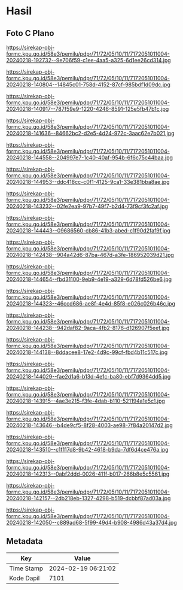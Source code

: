 # Hasil

## Foto C Plano

https://sirekap-obj-formc.kpu.go.id/58e3/pemilu/pdpr/71/72/05/10/11/7172051011004-20240218-192732--9e706f59-c1ee-4aa5-a325-6d1ee26cd314.jpg

https://sirekap-obj-formc.kpu.go.id/58e3/pemilu/pdpr/71/72/05/10/11/7172051011004-20240218-140804--14845c01-758d-4152-87cf-985bdf1d09dc.jpg

https://sirekap-obj-formc.kpu.go.id/58e3/pemilu/pdpr/71/72/05/10/11/7172051011004-20240218-140917--787f59e9-1220-4246-8591-125e5fb47b1c.jpg

https://sirekap-obj-formc.kpu.go.id/58e3/pemilu/pdpr/71/72/05/10/11/7172051011004-20240218-141636--84662bc2-d2e5-4d24-972c-3aac62e7b021.jpg

https://sirekap-obj-formc.kpu.go.id/58e3/pemilu/pdpr/71/72/05/10/11/7172051011004-20240218-144558--204997e7-1c40-40af-954b-6f6c75c44baa.jpg

https://sirekap-obj-formc.kpu.go.id/58e3/pemilu/pdpr/71/72/05/10/11/7172051011004-20240218-144953--ddc418cc-c0f1-4125-9ca1-33e381bba8ae.jpg

https://sirekap-obj-formc.kpu.go.id/58e3/pemilu/pdpr/71/72/05/10/11/7172051011004-20240218-143232--02fe2ea9-97b7-49f7-b2d4-73f9cf3fc2af.jpg

https://sirekap-obj-formc.kpu.go.id/58e3/pemilu/pdpr/71/72/05/10/11/7172051011004-20240218-144443--09686560-cb86-41b3-abed-c1f90d2faf9f.jpg

https://sirekap-obj-formc.kpu.go.id/58e3/pemilu/pdpr/71/72/05/10/11/7172051011004-20240218-142438--904a42d6-87ba-467d-a3fe-186952039d21.jpg

https://sirekap-obj-formc.kpu.go.id/58e3/pemilu/pdpr/71/72/05/10/11/7172051011004-20240218-144654--fbd31100-9eb9-4e19-a329-6d78fd526be6.jpg

https://sirekap-obj-formc.kpu.go.id/58e3/pemilu/pdpr/71/72/05/10/11/7172051011004-20240218-144323--46ccd686-ae8f-4e4d-85f8-e026c026b46c.jpg

https://sirekap-obj-formc.kpu.go.id/58e3/pemilu/pdpr/71/72/05/10/11/7172051011004-20240218-144238--942daf82-9aca-4fb2-8176-d126907f5eef.jpg

https://sirekap-obj-formc.kpu.go.id/58e3/pemilu/pdpr/71/72/05/10/11/7172051011004-20240218-144138--8ddacee8-17e2-4d9c-99cf-fbd4b11c517c.jpg

https://sirekap-obj-formc.kpu.go.id/58e3/pemilu/pdpr/71/72/05/10/11/7172051011004-20240218-144029--fae2d1a6-b13d-4e1c-ba80-ebf7d9364dd5.jpg

https://sirekap-obj-formc.kpu.go.id/58e3/pemilu/pdpr/71/72/05/10/11/7172051011004-20240218-143915--4ae3e215-f3fe-4dab-b110-521194a1e5c1.jpg

https://sirekap-obj-formc.kpu.go.id/58e3/pemilu/pdpr/71/72/05/10/11/7172051011004-20240218-143646--b4de9cf5-8f28-4003-ae98-7f84a20147d2.jpg

https://sirekap-obj-formc.kpu.go.id/58e3/pemilu/pdpr/71/72/05/10/11/7172051011004-20240218-143510--c1f117d8-9b42-4618-b9da-7df6d4ce476a.jpg

https://sirekap-obj-formc.kpu.go.id/58e3/pemilu/pdpr/71/72/05/10/11/7172051011004-20240218-142313--0abf2ddd-0026-411f-b017-266b8e5c5561.jpg

https://sirekap-obj-formc.kpu.go.id/58e3/pemilu/pdpr/71/72/05/10/11/7172051011004-20240218-142157--2db218eb-1327-4298-b519-dcbbf87ad03a.jpg

https://sirekap-obj-formc.kpu.go.id/58e3/pemilu/pdpr/71/72/05/10/11/7172051011004-20240218-142050--c889ad68-5f99-49d4-b908-4986d43a37d4.jpg


## Metadata

| Key        | Value               |
| ---------- | ------------------- |
| Time Stamp | 2024-02-19 06:21:02 |
| Kode Dapil | 7101                |



